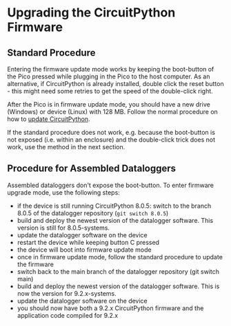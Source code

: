 Upgrading the CircuitPython Firmware
====================================

Standard Procedure
------------------

Entering the firmware update mode works by keeping the boot-button
of the Pico pressed while plugging in the Pico to the host computer.
As an alternative, if CircuitPython is already installed, double click
the reset button - this might need some retries to get the speed of
the double-click right.

After the Pico is in firmware update mode, you should have a new drive
(Windows) or device (Linux) with 128 MB. Follow the normal procedure
on how to [update
CircuitPython](https://learn.adafruit.com/welcome-to-circuitpython/installing-circuitpython).

If the standard procedure does not work, e.g. because the boot-button
is not exposed (i.e. within an enclosure) and the double-click trick
does not work, use the method in the next section.


Procedure for Assembled Dataloggers
-----------------------------------

Assembled dataloggers don't expose the boot-button. To enter firmware
upgrade mode, use the following steps:

  - if the device is still running CircuitPython 8.0.5:
    switch to the branch 8.0.5 of the datalogger repository
    (`git switch 8.0.5`)
  - build and deploy the newest version of the datalogger software. This
    version is still for 8.0.5-systems.
  - update the datalogger software on the device
  - restart the device while keeping button C pressed
  - the device will boot into firmware update mode
  - once in firmware update mode, follow the standard procedure to
    update the firmware
  - switch back to the main branch of the datalogger repository
    (git switch main)
  - build and deploy the newest version of the datalogger software. This
    is now the version for 9.2.x-systems.
  - update the datalogger software on the device
  - you should now have both a 9.2.x CircuitPython firmware and the
    application code compiled for 9.2.x
